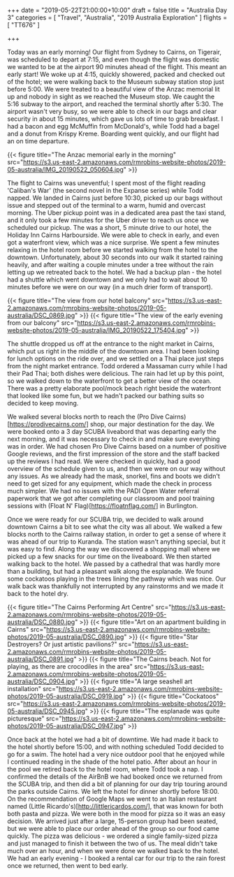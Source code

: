 +++
date = "2019-05-22T21:00:00+10:00"
draft = false
title = "Australia Day 3"
categories = [ "Travel", "Australia", "2019 Australia Exploration" ]
flights = [ "TT676" ]

+++

Today was an early morning! Our flight from Sydney to Cairns, on Tigerair, was scheduled to depart at 7:15, and even though the flight was domestic we wanted to be at the airport 90 minutes ahead of the flight. This meant an early start! We woke up at 4:15, quickly showered, packed and checked out of the hotel; we were walking back to the Museum subway station stop just before 5:00. We were treated to a beautiful view of the Anzac memorial lit up and nobody in sight as we reached the Museum stop. We caught the 5:16 subway to the airport, and reached the terminal shortly after 5:30. The airport wasn't very busy, so we were able to check in our bags and clear security in about 15 minutes, which gave us lots of time to grab breakfast. I had a bacon and egg McMuffin from McDonald's, while Todd had a bagel and a donut from Krispy Kreme. Boarding went quickly, and our flight had an on time departure.

{{< figure title="The Anzac memorial early in the morning" src="https://s3.us-east-2.amazonaws.com/rmrobins-website-photos/2019-05-australia/IMG_20190522_050604.jpg" >}}

The flight to Cairns was uneventful; I spent most of the flight reading 'Caliban's War' (the second novel in the Expanse series) while Todd napped. We landed in Cairns just before 10:30, picked up our bags without issue and stepped out of the terminal to a warm, humid and overcast morning. The Uber pickup point was in a dedicated area past the taxi stand, and it only took a few minutes for the Uber driver to reach us once we scheduled our pickup. The was a short, 5 minute drive to our hotel, the Holiday Inn Cairns Harbourside. We were able to check in early, and even got a waterfront view, which was a nice surprise. We spent a few minutes relaxing in the hotel room before we started walking from the hotel to the downtown. Unfortunately, about 30 seconds into our walk it started raining heavily, and after waiting a couple minutes under a tree without the rain letting up we retreated back to the hotel. We had a backup plan - the hotel had a shuttle which went downtown and we only had to wait about 10 minutes before we were on our way (in a much drier form of transport).

{{< figure title="The view from our hotel balcony" src="https://s3.us-east-2.amazonaws.com/rmrobins-website-photos/2019-05-australia/DSC_0869.jpg" >}}
{{< figure title="The view of the early evening from our balcony" src="https://s3.us-east-2.amazonaws.com/rmrobins-website-photos/2019-05-australia/IMG_20190522_175404.jpg" >}}

The shuttle dropped us off at the entrance to the night market in Cairns, which put us right in the middle of the downtown area. I had been looking for lunch options on the ride over, and we settled on a Thai place just steps from the night market entrance. Todd ordered a Massaman curry while I had their Pad Thai; both dishes were delicious. The rain had let up by this point, so we walked down to the waterfront to get a better view of the ocean. There was a pretty elaborate pool/mock beach right beside the waterfront that looked like some fun, but we hadn't packed our bathing suits so decided to keep moving.

We walked several blocks north to reach the (Pro Dive Cairns)[https://prodivecairns.com/] shop, our major destination for the day. We were booked onto a 3 day SCUBA liveabord that was departing early the next morning, and it was necessary to check in and make sure everything was in order. We had chosen Pro Dive Cairns based on a number of positive Google reviews, and the first impression of the store and the staff backed up the reviews I had read. We were checked in quickly, had a good overview of the schedule given to us, and then we were on our way without any issues. As we already had the mask, snorkel, fins and boots we didn't need to get sized for any equipment, which made the check in process much simpler. We had no issues with the PADI Open Water referral paperwork that we got after completing our classroom and pool training sessions with (Float N' Flag)[https://floatnflag.com/] in Burlington.

Once we were ready for our SCUBA trip, we decided to walk around downtown Cairns a bit to see what the city was all about. We walked a few blocks north to the Cairns railway station, in order to get a sense of where it was ahead of our trip to Kuranda. The station wasn't anything special, but it was easy to find. Along the way we discovered a shopping mall where we picked up a few snacks for our time on the liveaboard. We then started walking back to the hotel. We passed by a cathedral that was hardly more than a building, but had a pleasant walk along the esplanade. We found some cockatoos playing in the trees lining the pathway which was nice. Our walk back was thankfully not interrupted by any rainstorms and we made it back to the hotel dry.

{{< figure title="The Cairns Performing Art Centre" src="https://s3.us-east-2.amazonaws.com/rmrobins-website-photos/2019-05-australia/DSC_0880.jpg" >}}
{{< figure title="Art on an apartment building in Cairns" src="https://s3.us-east-2.amazonaws.com/rmrobins-website-photos/2019-05-australia/DSC_0890.jpg" >}}
{{< figure title="Star Destroyers? Or just artistic pavilions?" src="https://s3.us-east-2.amazonaws.com/rmrobins-website-photos/2019-05-australia/DSC_0891.jpg" >}}
{{< figure title="The Cairns beach. Not for playing, as there are crocodiles in the area" src="https://s3.us-east-2.amazonaws.com/rmrobins-website-photos/2019-05-australia/DSC_0904.jpg" >}}
{{< figure title="A large seashell art installation" src="https://s3.us-east-2.amazonaws.com/rmrobins-website-photos/2019-05-australia/DSC_0919.jpg" >}}
{{< figure title="Cockatoos" src="https://s3.us-east-2.amazonaws.com/rmrobins-website-photos/2019-05-australia/DSC_0945.jpg" >}}
{{< figure title="The esplanade was quite picturesque" src="https://s3.us-east-2.amazonaws.com/rmrobins-website-photos/2019-05-australia/DSC_0947.jpg" >}}

Once back at the hotel we had a bit of downtime. We had made it back to the hotel shortly before 15:00, and with nothing scheduled Todd decided to go for a swim. The hotel had a very nice outdoor pool that he enjoyed while I continued reading in the shade of the hotel patio. After about an hour in the pool we retired back to the hotel room, where Todd took a nap. I confirmed the details of the AirBnB we had booked once we returned from the SCUBA trip, and then did a bit of planning for our day trip touring around the parks outside Cairns. We left the hotel for dinner shortly before 18:00. On the recommendation of Google Maps we went to an Italian restaurant named (Little Ricardo's)[http://littlericardos.com/], that was known for both both pasta and pizza. We were both in the mood for pizza so it was an easy decision. We arrived just after a large, 15-person group had been seated, but we were able to place our order ahead of the group so our food came quickly. The pizza was delicious - we ordered a single family-sized pizza and just managed to finish it between the two of us. The meal didn't take much over an hour, and when we were done we walked back to the hotel. We had an early evening - I booked a rental car for our trip to the rain forest once we returned, then went to bed early.
